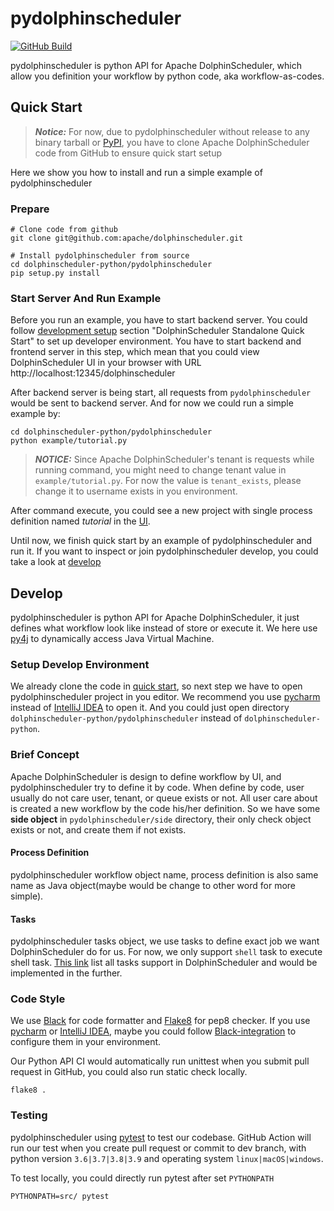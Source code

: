 <!--
 Licensed to the Apache Software Foundation (ASF) under one
 or more contributor license agreements.  See the NOTICE file
 distributed with this work for additional information
 regarding copyright ownership.  The ASF licenses this file
 to you under the Apache License, Version 2.0 (the
 "License"); you may not use this file except in compliance
 with the License.  You may obtain a copy of the License at

   http://www.apache.org/licenses/LICENSE-2.0

 Unless required by applicable law or agreed to in writing,
 software distributed under the License is distributed on an
 "AS IS" BASIS, WITHOUT WARRANTIES OR CONDITIONS OF ANY
 KIND, either express or implied.  See the License for the
 specific language governing permissions and limitations
 under the License.
-->

# pydolphinscheduler

[![GitHub Build][ga-py-test]][ga]

pydolphinscheduler is python API for Apache DolphinScheduler, which allow you definition
your workflow by python code, aka workflow-as-codes.

## Quick Start

> **_Notice:_** For now, due to pydolphinscheduler without release to any binary tarball or [PyPI][pypi], you 
> have to clone Apache DolphinScheduler code from GitHub to ensure quick start setup

Here we show you how to install and run a simple example of pydolphinscheduler

### Prepare

```shell
# Clone code from github
git clone git@github.com:apache/dolphinscheduler.git

# Install pydolphinscheduler from source
cd dolphinscheduler-python/pydolphinscheduler
pip setup.py install
```

### Start Server And Run Example

Before you run an example, you have to start backend server. You could follow [development setup][dev-setup]
section "DolphinScheduler Standalone Quick Start" to set up developer environment. You have to start backend
and frontend server in this step, which mean that you could view DolphinScheduler UI in your browser with URL
http://localhost:12345/dolphinscheduler

After backend server is being start, all requests from `pydolphinscheduler` would be sent to backend server.
And for now we could run a simple example by:

```shell
cd dolphinscheduler-python/pydolphinscheduler
python example/tutorial.py
```

> **_NOTICE:_** Since Apache DolphinScheduler's tenant is requests while running command, you might need to change
> tenant value in `example/tutorial.py`. For now the value is `tenant_exists`, please change it to username exists
> in you environment. 

After command execute, you could see a new project with single process definition named *tutorial* in the [UI][ui-project].

Until now, we finish quick start by an example of pydolphinscheduler and run it. If you want to inspect or join
pydolphinscheduler develop, you could take a look at [develop](#develop)

## Develop

pydolphinscheduler is python API for Apache DolphinScheduler, it just defines what workflow look like instead of
store or execute it. We here use [py4j][py4j] to dynamically access Java Virtual Machine.

### Setup Develop Environment

We already clone the code in [quick start](#quick-start), so next step we have to open pydolphinscheduler project
in you editor. We recommend you use [pycharm][pycharm] instead of [IntelliJ IDEA][idea] to open it. And you could
just open directory `dolphinscheduler-python/pydolphinscheduler` instead of `dolphinscheduler-python`.

### Brief Concept

Apache DolphinScheduler is design to define workflow by UI, and pydolphinscheduler try to define it by code. When
define by code, user usually do not care user, tenant, or queue exists or not. All user care about is created
a new workflow by the code his/her definition. So we have some **side object** in `pydolphinscheduler/side`
directory, their only check object exists or not, and create them if not exists. 

#### Process Definition

pydolphinscheduler workflow object name, process definition is also same name as Java object(maybe would be change to
other word for more simple).

#### Tasks

pydolphinscheduler tasks object, we use tasks to define exact job we want DolphinScheduler do for us. For now,
we only support `shell` task to execute shell task. [This link][all-task] list all tasks support in DolphinScheduler
and would be implemented in the further.

### Code Style

We use [Black][black] for code formatter and [Flake8][flake8] for pep8 checker. If you use [pycharm][pycharm]
or [IntelliJ IDEA][idea], maybe you could follow [Black-integration][black-editor] to configure them in your environment.

Our Python API CI would automatically run unittest when you submit pull request in GitHub, you could also run
static check locally.

```shell
flake8 .
```

### Testing

pydolphinscheduler using [pytest][pytest] to test our codebase. GitHub Action will run our test when you create
pull request or commit to dev branch, with python version `3.6|3.7|3.8|3.9` and operating system `linux|macOS|windows`.

To test locally, you could directly run pytest after set `PYTHONPATH` 

```shell
PYTHONPATH=src/ pytest
```

<!-- content -->
[pypi]: https://pypi.org/
[dev-setup]: https://dolphinscheduler.apache.org/en-us/development/development-environment-setup.html
[ui-project]: http://8.142.34.29:12345/dolphinscheduler/ui/#/projects/list
[py4j]: https://www.py4j.org/index.html
[pycharm]: https://www.jetbrains.com/pycharm
[idea]: https://www.jetbrains.com/idea/
[all-task]: https://dolphinscheduler.apache.org/en-us/docs/dev/user_doc/guide/task/shell.html
[pytest]: https://docs.pytest.org/en/latest/
[black]: https://black.readthedocs.io/en/stable/index.html
[flake8]: https://flake8.pycqa.org/en/latest/index.html
[black-editor]: https://black.readthedocs.io/en/stable/integrations/editors.html#pycharm-intellij-idea
<!-- badge -->
[ga-py-test]: https://github.com/apache/dolphinscheduler/actions/workflows/py-ci.yml/badge.svg?branch=dev
[ga]: https://github.com/apache/dolphinscheduler/actions
